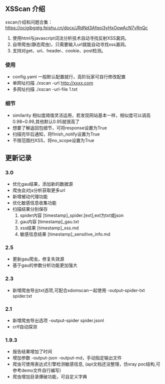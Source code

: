 ## XSScan 介绍

xscan介绍和问题合集：https://ocjgibgqtg.feishu.cn/docx/JRdNd3Afqoi3yHxOowAcN7vRnQc

1. 使用html与javascript词法分析技术自动寻找反射XSS漏洞。
2. 自带爬虫(静态爬虫)，只需要输入url就能自动寻找xss漏洞。
3. 支持对get、uri、header、cookie、post检测。

### 使用

- config.yaml 一般默认配置就行，高阶玩家可自行修改配置
- 单网址扫描 ./xscan -url http://xxxx.com
- 多网址扫描 ./xscan -url-file 1.txt

### 细节

- similarity 相似度阈值灵活运用，若发现网站基本一样，相似度可以调高0.98~0.99,其他默认0.95就很高了
- 想要了解返回包细节，可将response设置为True
- 扫描完毕后通知，将finish_notify设置为True
- 不限范围扫XSS，将no_scope设置为True

## 更新记录
### 3.0
- 优化gau结果，添加新的数据源
- 爬虫会对js分析获取更多url
- 新增被动代理功能
- 优化敏感信息收集功能
- 扫描结果分别保存
  1. spider内容 [timestamp]_spider.[ext],ext为txt或json
  2. gau内容 [timestamp]_gau.txt
  3. xss结果 [timestamp]_xss.md
  4. 敏感信息结果 [timestamp]_sensitive_info.md

### 2.5
- 更新gau爬虫，修复失效源
- 基于gau的参数分析功能更加强大

### 2.3
- 新增爬虫导出txt选项,可配合xdomscan一起使用 -output-spider-txt spider.txt

### 2.1
- 新增爬虫导出选项 -output-spider spider.jsonl
- crlf自动探测

### 1.9.3

- 报告结果增加了时间
- 增加参数 -output-json -output-md，手动指定输出文件
- 爬虫可使用表达式引擎检测敏感信息, (api文档还没整理，仿xray poc结构,可参考demo文件自行编写)
- 爬虫增加目录爆破功能，可自定义字典